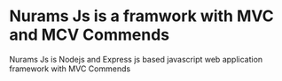 <h1>Nurams Js is a framwork with MVC and MCV Commends</h1>
<p> Nurams Js is Nodejs and Express js based javascript web application framework with MVC Commends</p>
